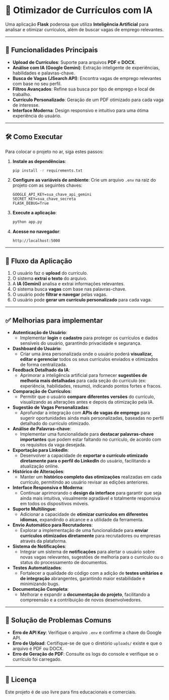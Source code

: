 # 🚀 Otimizador de Currículos com IA

Uma aplicação **Flask** poderosa que utiliza **Inteligência Artificial** para analisar e otimizar currículos, além de buscar vagas de emprego relevantes.

---

## 🌟 Funcionalidades Principais

* **Upload de Currículos**: Suporte para arquivos **PDF** e **DOCX**.
* **Análise com IA (Google Gemini)**: Extração inteligente de experiências, habilidades e palavras-chave.
* **Busca de Vagas (JSearch API)**: Encontra vagas de emprego relevantes com base no seu perfil.
* **Filtros Avançados**: Refine sua busca por tipo de emprego e local de trabalho.
* **Currículo Personalizado**: Geração de um PDF otimizado para cada vaga de interesse.
* **Interface Moderna**: Design responsivo e intuitivo para uma ótima experiência do usuário.

---

## 🛠️ Como Executar

Para colocar o projeto no ar, siga estes passos:

1.  **Instale as dependências**:
    ```bash
    pip install -r requirements.txt
    ```
2.  **Configure as variáveis de ambiente**:
    Crie um arquivo `.env` na raiz do projeto com as seguintes chaves:
    ```
    GOOGLE_API_KEY=sua_chave_api_gemini
    SECRET_KEY=sua_chave_secreta
    FLASK_DEBUG=True
    ```
3.  **Execute a aplicação**:
    ```bash
    python app.py
    ```
4.  **Acesse no navegador**:
    ```
    http://localhost:5000
    ```

---

## 🔄 Fluxo da Aplicação

1.  O usuário faz o **upload** do currículo.
2.  O sistema **extrai o texto** do arquivo.
3.  A **IA (Gemini)** analisa e extrai informações relevantes.
4.  O sistema busca **vagas** com base nas palavras-chave.
5.  O usuário pode **filtrar e navegar** pelas vagas.
6.  O usuário pode **gerar um currículo personalizado** para cada vaga.

---

## ✅ Melhorias para implementar

* **Autenticação de Usuário**:
    * Implementar **login** e **cadastro** para proteger os currículos e dados sensíveis do usuário, garantindo privacidade e segurança.
* **Dashboard do Usuário**:
    * Criar uma área personalizada onde o usuário poderá **visualizar, editar e gerenciar** todos os seus currículos enviados e otimizados de forma centralizada.
* **Feedback Detalhado da IA**:
    * Aprimorar a inteligência artificial para fornecer **sugestões de melhoria mais detalhadas** para cada seção do currículo (ex: experiência, habilidades, resumo), indicando pontos fortes e fracos.
* **Comparação de Currículos**:
    * Permitir que o usuário **compare diferentes versões** do currículo, visualizando as alterações antes e depois da otimização pela IA.
* **Sugestão de Vagas Personalizadas**:
    * Aprofundar a integração com **APIs de vagas de emprego** para sugerir oportunidades ainda mais personalizadas, baseadas no perfil detalhado do currículo otimizado.
* **Análise de Palavras-chave**:
    * Implementar uma funcionalidade para **destacar palavras-chave importantes** que podem estar faltando no currículo, de acordo com os requisitos da vaga desejada.
* **Exportação para LinkedIn**:
    * Desenvolver a capacidade de **exportar o currículo otimizado diretamente para o perfil do LinkedIn** do usuário, facilitando a atualização online.
* **Histórico de Alterações**:
    * Manter um **histórico completo das otimizações** realizadas em cada currículo, permitindo ao usuário revisar as edições anteriores.
* **Interface Responsiva e Moderna**:
    * Continuar aprimorando o **design da interface** para garantir que seja ainda mais intuitiva, visualmente agradável e totalmente responsiva em todos os dispositivos móveis.
* **Suporte Multilíngue**:
    * Adicionar a capacidade de **otimizar currículos em diferentes idiomas**, expandindo o alcance e a utilidade da ferramenta.
* **Envio Automático para Recrutadores**:
    * Explorar a implementação de uma funcionalidade para **enviar currículos otimizados diretamente** para recrutadores ou empresas através da plataforma.
* **Sistema de Notificações**:
    * Integrar um sistema de **notificações** para alertar o usuário sobre novas vagas relevantes, sugestões de melhoria para o currículo ou o status do processamento de documentos.
* **Testes Automatizados**:
    * Fortalecer a qualidade do código com a adição de **testes unitários e de integração** abrangentes, garantindo maior estabilidade e minimizando bugs.
* **Documentação Completa**:
    * Melhorar e expandir a **documentação do projeto**, facilitando a compreensão e a contribuição de novos desenvolvedores.

---

## 🐛 Solução de Problemas Comuns

* **Erro de API Key**: Verifique o arquivo `.env` e confirme a chave do Google API.
* **Erro de Upload**: Certifique-se de que o diretório `uploads/` existe e que o arquivo é PDF ou DOCX.
* **Erro de Geração de PDF**: Consulte os logs do console e verifique se o currículo foi carregado.

---

## 📝 Licença

Este projeto é de uso livre para fins educacionais e comerciais.
